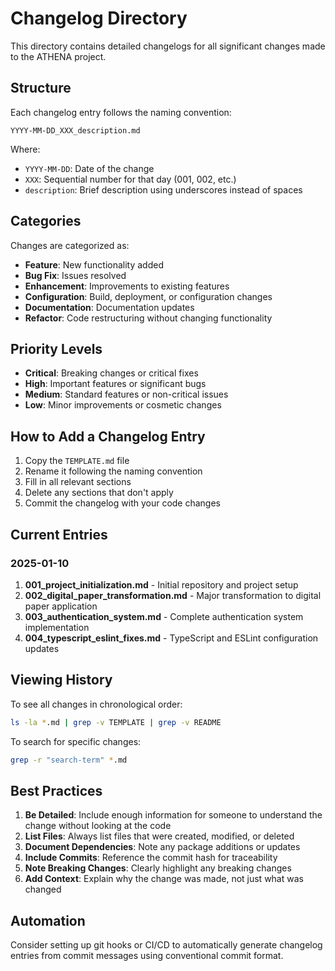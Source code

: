 # Changelog Directory

This directory contains detailed changelogs for all significant changes made to the ATHENA project.

## Structure

Each changelog entry follows the naming convention:
```
YYYY-MM-DD_XXX_description.md
```

Where:
- `YYYY-MM-DD`: Date of the change
- `XXX`: Sequential number for that day (001, 002, etc.)
- `description`: Brief description using underscores instead of spaces

## Categories

Changes are categorized as:
- **Feature**: New functionality added
- **Bug Fix**: Issues resolved
- **Enhancement**: Improvements to existing features
- **Configuration**: Build, deployment, or configuration changes
- **Documentation**: Documentation updates
- **Refactor**: Code restructuring without changing functionality

## Priority Levels

- **Critical**: Breaking changes or critical fixes
- **High**: Important features or significant bugs
- **Medium**: Standard features or non-critical issues
- **Low**: Minor improvements or cosmetic changes

## How to Add a Changelog Entry

1. Copy the `TEMPLATE.md` file
2. Rename it following the naming convention
3. Fill in all relevant sections
4. Delete any sections that don't apply
5. Commit the changelog with your code changes

## Current Entries

### 2025-01-10
1. **001_project_initialization.md** - Initial repository and project setup
2. **002_digital_paper_transformation.md** - Major transformation to digital paper application
3. **003_authentication_system.md** - Complete authentication system implementation
4. **004_typescript_eslint_fixes.md** - TypeScript and ESLint configuration updates

## Viewing History

To see all changes in chronological order:
```bash
ls -la *.md | grep -v TEMPLATE | grep -v README
```

To search for specific changes:
```bash
grep -r "search-term" *.md
```

## Best Practices

1. **Be Detailed**: Include enough information for someone to understand the change without looking at the code
2. **List Files**: Always list files that were created, modified, or deleted
3. **Document Dependencies**: Note any package additions or updates
4. **Include Commits**: Reference the commit hash for traceability
5. **Note Breaking Changes**: Clearly highlight any breaking changes
6. **Add Context**: Explain why the change was made, not just what was changed

## Automation

Consider setting up git hooks or CI/CD to automatically generate changelog entries from commit messages using conventional commit format.